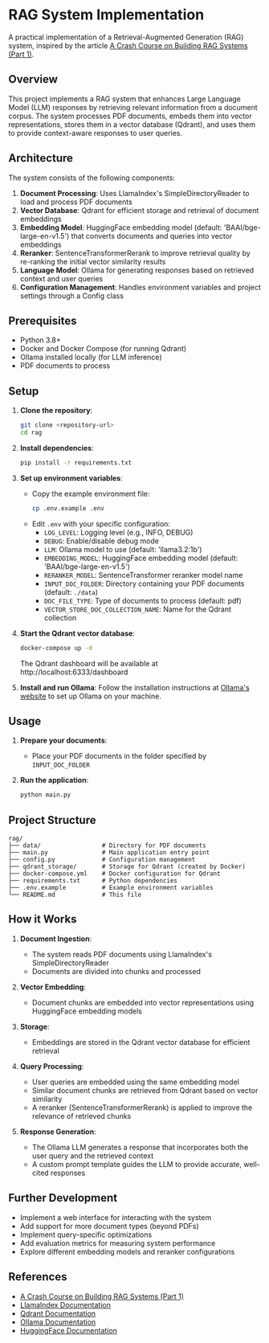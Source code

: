 # RAG System Implementation

A practical implementation of a Retrieval-Augmented Generation (RAG) system, inspired by the article [A Crash Course on Building RAG Systems (Part 1)](https://www.dailydoseofds.com/a-crash-course-on-building-rag-systems-part-1-with-implementations/).

## Overview

This project implements a RAG system that enhances Large Language Model (LLM) responses by retrieving relevant information from a document corpus. The system processes PDF documents, embeds them into vector representations, stores them in a vector database (Qdrant), and uses them to provide context-aware responses to user queries.

## Architecture

The system consists of the following components:

1. **Document Processing**: Uses LlamaIndex's SimpleDirectoryReader to load and process PDF documents
2. **Vector Database**: Qdrant for efficient storage and retrieval of document embeddings
3. **Embedding Model**: HuggingFace embedding model (default: 'BAAI/bge-large-en-v1.5') that converts documents and queries into vector embeddings
4. **Reranker**: SentenceTransformerRerank to improve retrieval quality by re-ranking the initial vector similarity results
5. **Language Model**: Ollama for generating responses based on retrieved context and user queries
6. **Configuration Management**: Handles environment variables and project settings through a Config class

## Prerequisites

- Python 3.8+
- Docker and Docker Compose (for running Qdrant)
- Ollama installed locally (for LLM inference)
- PDF documents to process

## Setup

1. **Clone the repository**:
   ```bash
   git clone <repository-url>
   cd rag
   ```

2. **Install dependencies**:
   ```bash
   pip install -r requirements.txt
   ```

3. **Set up environment variables**:
   - Copy the example environment file:
     ```bash
     cp .env.example .env
     ```
   - Edit `.env` with your specific configuration:
     - `LOG_LEVEL`: Logging level (e.g., INFO, DEBUG)
     - `DEBUG`: Enable/disable debug mode
     - `LLM`: Ollama model to use (default: 'llama3.2:1b')
     - `EMBEDDING_MODEL`: HuggingFace embedding model (default: 'BAAI/bge-large-en-v1.5')
     - `RERANKER_MODEL`: SentenceTransformer reranker model name
     - `INPUT_DOC_FOLDER`: Directory containing your PDF documents (default: `./data`)
     - `DOC_FILE_TYPE`: Type of documents to process (default: pdf)
     - `VECTOR_STORE_DOC_COLLECTION_NAME`: Name for the Qdrant collection

4. **Start the Qdrant vector database**:
   ```bash
   docker-compose up -d
   ```
   The Qdrant dashboard will be available at http://localhost:6333/dashboard

5. **Install and run Ollama**:
   Follow the installation instructions at [Ollama's website](https://ollama.ai/) to set up Ollama on your machine.

## Usage

1. **Prepare your documents**:
   - Place your PDF documents in the folder specified by `INPUT_DOC_FOLDER`

2. **Run the application**:
   ```bash
   python main.py
   ```

## Project Structure

```
rag/
├── data/                 # Directory for PDF documents
├── main.py               # Main application entry point
├── config.py             # Configuration management
├── qdrant_storage/       # Storage for Qdrant (created by Docker)
├── docker-compose.yml    # Docker configuration for Qdrant
├── requirements.txt      # Python dependencies
├── .env.example          # Example environment variables
└── README.md             # This file
```

## How it Works

1. **Document Ingestion**:
   - The system reads PDF documents using LlamaIndex's SimpleDirectoryReader
   - Documents are divided into chunks and processed

2. **Vector Embedding**:
   - Document chunks are embedded into vector representations using HuggingFace embedding models

3. **Storage**:
   - Embeddings are stored in the Qdrant vector database for efficient retrieval

4. **Query Processing**:
   - User queries are embedded using the same embedding model
   - Similar document chunks are retrieved from Qdrant based on vector similarity
   - A reranker (SentenceTransformerRerank) is applied to improve the relevance of retrieved chunks

5. **Response Generation**:
   - The Ollama LLM generates a response that incorporates both the user query and the retrieved context
   - A custom prompt template guides the LLM to provide accurate, well-cited responses

## Further Development

- Implement a web interface for interacting with the system
- Add support for more document types (beyond PDFs)
- Implement query-specific optimizations
- Add evaluation metrics for measuring system performance
- Explore different embedding models and reranker configurations

## References

- [A Crash Course on Building RAG Systems (Part 1)](https://www.dailydoseofds.com/a-crash-course-on-building-rag-systems-part-1-with-implementations/)
- [LlamaIndex Documentation](https://docs.llamaindex.ai/)
- [Qdrant Documentation](https://qdrant.tech/documentation/)
- [Ollama Documentation](https://github.com/ollama/ollama)
- [HuggingFace Documentation](https://huggingface.co/docs)